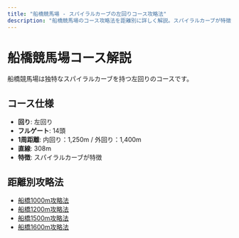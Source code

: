 ```yaml
---
title: "船橋競馬場 - スパイラルカーブの左回りコース攻略法"
description: "船橋競馬場のコース攻略法を距離別に詳しく解説。スパイラルカーブが特徴の左回りコースの攻略ポイントを分析。"
---
```


# 船橋競馬場コース解説

船橋競馬場は独特なスパイラルカーブを持つ左回りのコースです。

## コース仕様

- **回り**: 左回り
- **フルゲート**: 14頭
- **1周距離**: 内回り：1,250m / 外回り：1,400m
- **直線**: 308m
- **特徴**: スパイラルカーブが特徴

## 距離別攻略法

- [船橋1000m攻略法](/blog/2025-08-16-funabashi-1000m/)
- [船橋1200m攻略法](/blog/2025-08-16-funabashi-1200m/)
- [船橋1500m攻略法](/blog/2025-08-16-funabashi-1500m/)
- [船橋1600m攻略法](/blog/2025-08-16-funabashi-1600m/)
